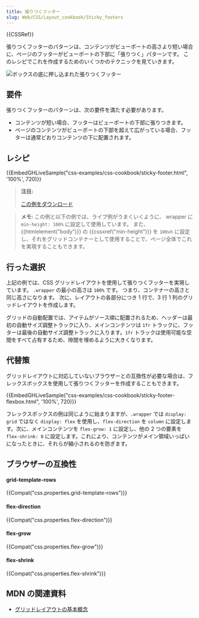 ```yaml
---
title: 張りつくフッター
slug: Web/CSS/Layout_cookbook/Sticky_footers
---
```


{{CSSRef}}

張りつくフッターのパターンは、コンテンツがビューポートの高さより短い場合に、ページのフッターがビューポートの下部に「張りつく」パターンです。 このレシピでこれを作成するためのいくつかのテクニックを見ていきます。

![ボックスの底に押し込まれた張りつくフッター](cookbook-footer.png)

## 要件

張りつくフッターのパターンは、次の要件を満たす必要があります。

- コンテンツが短い場合、フッターはビューポートの下部に張りつきます。
- ページのコンテンツがビューポートの下部を超えて広がっている場合、フッターは通常どおりコンテンツの下に配置されます。

## レシピ

{{EmbedGHLiveSample("css-examples/css-cookbook/sticky-footer.html", '100%', 720)}}

> **注目:**
>
> [この例をダウンロード](https://github.com/mdn/css-examples/blob/master/css-cookbook/sticky-footer--download.html)

> **メモ:** この例と以下の例では、ライブ例がうまくいくように、 wrapper に `min-height: 100%` に設定して使用しています。 また、{{htmlelement("body")}} の {{cssxref("min-height")}} を `100vh` に設定し、それをグリッドコンテナーとして使用することで、ページ全体でこれを実現することもできます。

## 行った選択

上記の例では、CSS グリッドレイアウトを使用して張りつくフッターを実現しています。 `.wrapper` の最小の高さは `100%` です。 つまり、コンテナーの高さと同じ高さになります。 次に、レイアウトの各部分につき 1 行で、3 行 1 列のグリッドレイアウトを作成します。

グリッドの自動配置では、アイテムがソース順に配置されるため、ヘッダーは最初の自動サイズ調整トラックに入り、メインコンテンツは `1fr` トラックに、フッターは最後の自動サイズ調整トラックに入ります。`1fr` トラックは使用可能な空間をすべて占有するため、隙間を埋めるように大きくなります。

## 代替策

グリッドレイアウトに対応していないブラウザーとの互換性が必要な場合は、フレックスボックスを使用して張りつくフッターを作成することもできます。

{{EmbedGHLiveSample("css-examples/css-cookbook/sticky-footer-flexbox.html", '100%', 720)}}

フレックスボックスの例は同じように始まりますが、`.wrapper` では `display: grid` ではなく `display: flex` を使用し、`flex-direction` を `column` に設定します。次に、メインコンテンツを `flex-grow: 1` に設定し、他の 2 つの要素を `flex-shrink: 0` に設定します。これにより、コンテンツがメイン領域いっぱいになったときに、それらが縮小されるのを防ぎます。

## ブラウザーの互換性

#### grid-template-rows

{{Compat("css.properties.grid-template-rows")}}

#### flex-direction

{{Compat("css.properties.flex-direction")}}

#### flex-grow

{{Compat("css.properties.flex-grow")}}

#### flex-shrink

{{Compat("css.properties.flex-shrink")}}

## MDN の関連資料

- [グリッドレイアウトの基本概念](/ja/docs/Web/CSS/CSS_Grid_Layout/Basic_Concepts_of_Grid_Layout)
